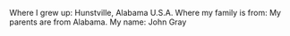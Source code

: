 Where I grew up: Hunstville, Alabama U.S.A.
Where my family is from: My parents are from Alabama.
My name: John Gray